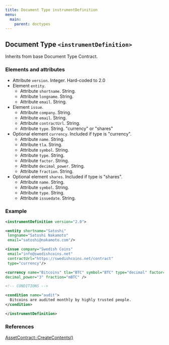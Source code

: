 ```yaml
---
title: Document Type instrumentDefinition
menu:
  main:
    parent: doctypes
---
```


## Document Type `<instrumentDefinition>`

Inherits from base Document Type Contract.

### Elements and attributes

* Attribute `version`. Integer. Hard-coded to 2.0
* Element `entity`.
    * Attribute `shortname`. String.
    * Attribute `longname`. String.
    * Attribute `email`. String.
* Element `issue`.
    * Attribute `company`. String.
    * Attribute `email`. String.
    * Attribute `contractUrl`. String.
    * Attribute `type`. String. "currency" or "shares"
* Optional element `currency`. Included if type is "currency".
    * Attribute `name`. String.
    * Attribute `tla`. String.
    * Attribute `symbol`. String.
    * Attribute `type`. String.
    * Attribute `factor`. String.
    * Attribute `decimal_power`. String.
    * Attribute `fraction`. String.
* Optional element `shares`. Included if type is "shares".
    * Attribute `name`. String.
    * Attribute `symbol`. String.
    * Attribute `type`. String.
    * Attribute `issuedate`. String.

### Example

```xml
<instrumentDefinition version="2.0">

<entity shortname="Satoshi"
 longname="Satoshi Nakamoto"
 email="satoshi@nakamoto.com"/>

<issue company="Swedish Coins"
 email="info@swedishcoins.net"
 contractUrl="https://swedishcoins.net/contract"
 type="currency"/>

<currency name="Bitcoins" tla="BTC" symbol="BTC" type="decimal" factor="1000"
decimal_power="3" fraction="mBTC" />

<!-- CONDITIONS -->

<condition name="audit">
  Bitcoins are audited monthly by highly trusted people.
</condition>

</instrumentDefinition>
```

### References
[AssetContract::CreateContents()](https://github.com/Open-Transactions/opentxs/blob/be111238c0feb569462b2e710e7570c00aa3d8db/src/core/AssetContract.cpp#L776)
